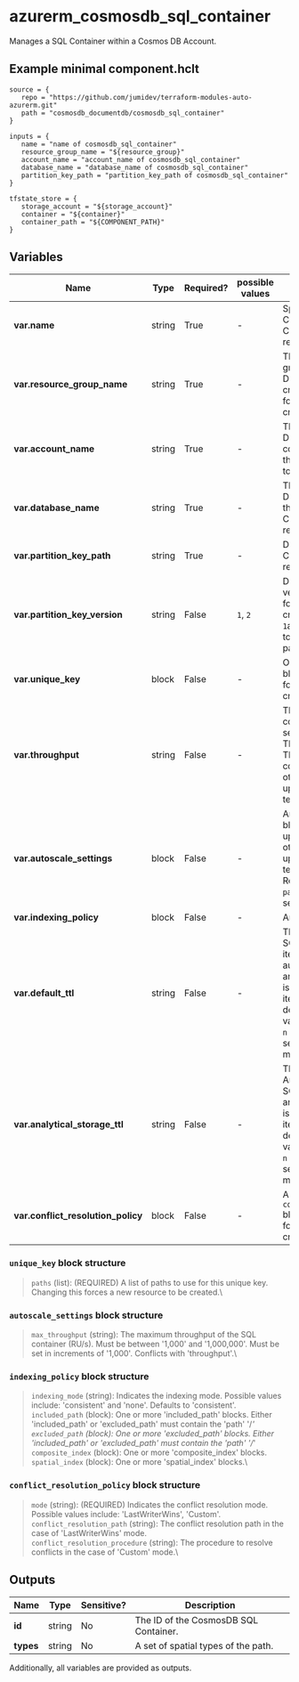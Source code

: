 # azurerm_cosmosdb_sql_container

Manages a SQL Container within a Cosmos DB Account.

## Example minimal component.hclt

```hcl
source = {
   repo = "https://github.com/jumidev/terraform-modules-auto-azurerm.git" 
   path = "cosmosdb_documentdb/cosmosdb_sql_container" 
}

inputs = {
   name = "name of cosmosdb_sql_container" 
   resource_group_name = "${resource_group}" 
   account_name = "account_name of cosmosdb_sql_container" 
   database_name = "database_name of cosmosdb_sql_container" 
   partition_key_path = "partition_key_path of cosmosdb_sql_container" 
}

tfstate_store = {
   storage_account = "${storage_account}" 
   container = "${container}" 
   container_path = "${COMPONENT_PATH}" 
}

```

## Variables

| Name | Type | Required? |  possible values |  Description |
| ---- | ---- | --------- |  ----------- | ----------- |
| **var.name** | string | True | -  |  Specifies the name of the Cosmos DB SQL Container. Changing this forces a new resource to be created. | 
| **var.resource_group_name** | string | True | -  |  The name of the resource group in which the Cosmos DB SQL Container is created. Changing this forces a new resource to be created. | 
| **var.account_name** | string | True | -  |  The name of the Cosmos DB Account to create the container within. Changing this forces a new resource to be created. | 
| **var.database_name** | string | True | -  |  The name of the Cosmos DB SQL Database to create the container within. Changing this forces a new resource to be created. | 
| **var.partition_key_path** | string | True | -  |  Define a partition key. Changing this forces a new resource to be created. | 
| **var.partition_key_version** | string | False | `1`, `2`  |  Define a partition key version. Changing this forces a new resource to be created. Possible values are `1`and `2`. This should be set to `2` in order to use large partition keys. | 
| **var.unique_key** | block | False | -  |  One or more `unique_key` blocks. Changing this forces a new resource to be created. | 
| **var.throughput** | string | False | -  |  The throughput of SQL container (RU/s). Must be set in increments of `100`. The minimum value is `400`. This must be set upon container creation otherwise it cannot be updated without a manual terraform destroy-apply. | 
| **var.autoscale_settings** | block | False | -  |  An `autoscale_settings` block. This must be set upon database creation otherwise it cannot be updated without a manual terraform destroy-apply. Requires `partition_key_path` to be set. | 
| **var.indexing_policy** | block | False | -  |  An `indexing_policy` block. | 
| **var.default_ttl** | string | False | -  |  The default time to live of SQL container. If missing, items are not expired automatically. If present and the value is set to `-1`, it is equal to infinity, and items don’t expire by default. If present and the value is set to some number `n` – items will expire `n` seconds after their last modified time. | 
| **var.analytical_storage_ttl** | string | False | -  |  The default time to live of Analytical Storage for this SQL container. If present and the value is set to `-1`, it is equal to infinity, and items don’t expire by default. If present and the value is set to some number `n` – items will expire `n` seconds after their last modified time. | 
| **var.conflict_resolution_policy** | block | False | -  |  A `conflict_resolution_policy` blocks. Changing this forces a new resource to be created. | 

### `unique_key` block structure

> `paths` (list): (REQUIRED) A list of paths to use for this unique key. Changing this forces a new resource to be created.\

### `autoscale_settings` block structure

> `max_throughput` (string): The maximum throughput of the SQL container (RU/s). Must be between '1,000' and '1,000,000'. Must be set in increments of '1,000'. Conflicts with 'throughput'.\

### `indexing_policy` block structure

> `indexing_mode` (string): Indicates the indexing mode. Possible values include: 'consistent' and 'none'. Defaults to 'consistent'.\
> `included_path` (block): One or more 'included_path' blocks. Either 'included_path' or 'excluded_path' must contain the 'path' '/*'\
> `excluded_path` (block): One or more 'excluded_path' blocks. Either 'included_path' or 'excluded_path' must contain the 'path' '/*'\
> `composite_index` (block): One or more 'composite_index' blocks.\
> `spatial_index` (block): One or more 'spatial_index' blocks.\

### `conflict_resolution_policy` block structure

> `mode` (string): (REQUIRED) Indicates the conflict resolution mode. Possible values include: 'LastWriterWins', 'Custom'.\
> `conflict_resolution_path` (string): The conflict resolution path in the case of 'LastWriterWins' mode.\
> `conflict_resolution_procedure` (string): The procedure to resolve conflicts in the case of 'Custom' mode.\



## Outputs

| Name | Type | Sensitive? | Description |
| ---- | ---- | --------- | --------- |
| **id** | string | No  | The ID of the CosmosDB SQL Container. | 
| **types** | string | No  | A set of spatial types of the path. | 

Additionally, all variables are provided as outputs.
